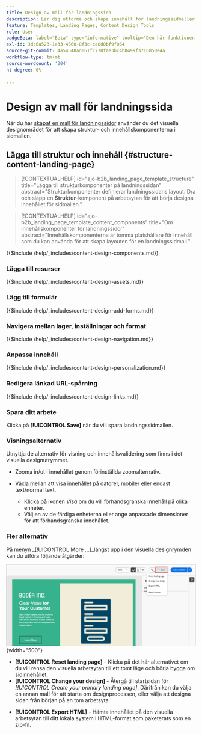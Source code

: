 ```yaml
---
title: Design av mall för landningssida
description: Lär dig utforma och skapa innehåll för landningssidmallar som marknadsförare kan återanvända för att skapa landningssidor.
feature: Templates, Landing Pages, Content Design Tools
role: User
badgeBeta: label="Beta" type="informative" tooltip="Den här funktionen är för närvarande i en begränsad betaversion"
exl-id: 3dc6a523-1a33-4560-8f3c-ce8d0bf9f064
source-git-commit: 4a54548ad061fc778fae3bc4b8499f3716850e4a
workflow-type: tm+mt
source-wordcount: '304'
ht-degree: 0%

---
```


# Design av mall för landningssida

När du har [skapat en mall för landningssidor](./landing-page-templates.md#create-a-landing-page-template) använder du det visuella designområdet för att skapa struktur- och innehållskomponenterna i sidmallen.

## Lägga till struktur och innehåll {#structure-content-landing-page}

>[!CONTEXTUALHELP]
>id="ajo-b2b_landing_page_template_structure"
>title="Lägga till strukturkomponenter på landningssidan"
>abstract="Strukturkomponenter definierar landningssidans layout. Dra och släpp en **Struktur**-komponent på arbetsytan för att börja designa innehållet för sidmallen."

>[!CONTEXTUALHELP]
>id="ajo-b2b_landing_page_template_content_components"
>title="Om innehållskomponenter för landningssidor"
>abstract="Innehållskomponenterna är tomma platshållare för innehåll som du kan använda för att skapa layouten för en landningssidmall."

{{$include /help/_includes/content-design-components.md}}

### Lägga till resurser

{{$include /help/_includes/content-design-assets.md}}

### Lägg till formulär

{{$include /help/_includes/content-design-add-forms.md}}

### Navigera mellan lager, inställningar och format

{{$include /help/_includes/content-design-navigation.md}}

### Anpassa innehåll

{{$include /help/_includes/content-design-personalization.md}}

### Redigera länkad URL-spårning

{{$include /help/_includes/content-design-links.md}}

### Spara ditt arbete

Klicka på **[!UICONTROL Save]** när du vill spara landningssidmallen.
<!--
You can continue to make edits to the draft page template. When you are ready to make it available for using in page creation, you can [publish the template](./landing-page-templates.md#). -->

### Visningsalternativ

Utnyttja de alternativ för visning och innehållsvalidering som finns i det visuella designutrymmet.

* Zooma in/ut i innehållet genom förinställda zoomalternativ.

* Växla mellan att visa innehållet på datorer, mobiler eller endast text/normal text.
   * Klicka på ikonen _Visa_ om du vill förhandsgranska innehåll på olika enheter.
   * Välj en av de färdiga enheterna eller ange anpassade dimensioner för att förhandsgranska innehållet.

### Fler alternativ

På menyn _[!UICONTROL More ...]_längst upp i den visuella designrymden kan du utföra följande åtgärder:

![Klicka på Mer för att komma åt mallåtgärder](./assets/landing-page-designer-more-menu.png){width="500"}

* **[!UICONTROL Reset landing page]** - Klicka på det här alternativet om du vill rensa den visuella arbetsytan till ett tomt läge och börja bygga om sidinnehållet.
* **[!UICONTROL Change your design]** - Återgå till startsidan för _[!UICONTROL Create your primary landing page]_. Därifrån kan du välja en annan mall för att starta om designprocessen, eller välja att designa sidan från början på en tom arbetsyta.
<!--- * **[!UICONTROL Save as content template]** - Save the page body as a landing page template to be reused across multiple landing pages. You provide a name and description for the template and save it to the list of saved  landing page templates. -->
* **[!UICONTROL Export HTML]** - Hämta innehållet på den visuella arbetsytan till ditt lokala system i HTML-format som paketerats som en zip-fil.

